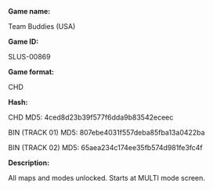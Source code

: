 **Game name:**

Team Buddies (USA)

**Game ID:**

SLUS-00869

**Game format:**

CHD

**Hash:**

CHD MD5: 4ced8d23b39f577f6dda9b83542eceec

BIN (TRACK 01) MD5: 807ebe4031f557deba85fba13a0422ba

BIN (TRACK 02) MD5: 65aea234c174ee35fb574d981fe3fc4f

**Description:**

All maps and modes unlocked. Starts at MULTI mode screen.